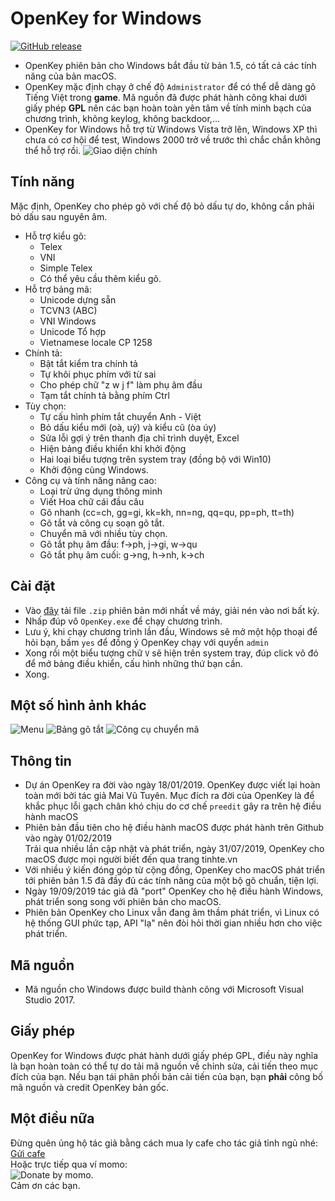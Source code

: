 # OpenKey for Windows
[![GitHub release](https://img.shields.io/github/v/release/tuyenvm/OpenKey.svg)](https://github.com/tuyenvm/OpenKey/releases/latest)
- OpenKey phiên bản cho Windows bắt đầu từ bản 1.5, có tất cả các tính năng của bản macOS.  
- OpenKey mặc định chạy ở chế độ `Administrator` để có thể dễ dàng gõ Tiếng Việt trong **game**. Mã nguồn đã được phát hành công khai dưới giấy phép **GPL** nên các bạn hoàn toàn yên tâm về tính minh bạch của chương trình, không keylog, không backdoor,...
- OpenKey for Windows hỗ trợ từ Windows Vista trở lên, Windows XP thì chưa có cơ hội để test, Windows 2000 trở về trước thì chắc chắn không thể hỗ trợ rồi.
![Giao diện chính](https://raw.githubusercontent.com/tuyenvm/tuyenvm.github.io/master/images/win32_1.png "Main UI")



## Tính năng
Mặc định, OpenKey cho phép gõ với chế độ bỏ dấu tự do, không cần phải bỏ dấu sau nguyên âm.
* Hỗ trợ kiểu gõ:
	* Telex
	* VNI
	* Simple Telex
	* Có thể yêu cầu thêm kiểu gõ.
* Hỗ trợ bảng mã:
	* Unicode dựng sẵn
	* TCVN3 (ABC)
	* VNI Windows
	* Unicode Tổ hợp
	* Vietnamese locale CP 1258
* Chính tả:
	* Bật tắt kiểm tra chính tả
	* Tự khôi phục phím với từ sai
	* Cho phép chữ "z w j f" làm phụ âm đầu
	* Tạm tắt chính tả bằng phím Ctrl
* Tùy chọn:
	* Tự cấu hình phím tắt chuyển Anh - Việt
	* Bỏ dấu kiểu mới (oà, uý) và kiểu cũ (òa úy)
	* Sửa lỗi gợi ý trên thanh địa chỉ trình duyệt, Excel
	* Hiện bảng điều khiển khi khởi động
	* Hai loại biểu tượng trên system tray (đồng bộ với Win10)
	* Khởi động cùng Windows.
* Công cụ và tính năng nâng cao:
	* Loại trừ ứng dụng thông minh
	* Viết Hoa chữ cái đầu câu
	* Gõ nhanh (cc=ch, gg=gi, kk=kh, nn=ng, qq=qu, pp=ph, tt=th)
	* Gõ tắt và công cụ soạn gõ tắt.
	* Chuyển mã với nhiều tùy chọn.
	* Gõ tắt phụ âm đầu: f->ph, j->gi, w->qu
	* Gõ tắt phụ âm cuối: g->ng, h->nh, k->ch

## Cài đặt
- Vào [đây](https://github.com/tuyenvm/OpenKey/releases/latest) tải file `.zip` phiên bản mới nhất về máy, giải nén vào nơi bất kỳ.
- Nhấp đúp vô `OpenKey.exe` để chạy chương trình.
- Lưu ý, khi chạy chương trình lần đầu, Windows sẽ mở một hộp thoại để hỏi bạn, bấm `yes` để đồng ý OpenKey chạy với quyền `admin`
- Xong rồi một biểu tượng chữ `V` sẽ hiện trên system tray, đúp click vô đó để mở bảng điều khiển, cấu hình những thứ bạn cần.
- Xong.
## Một số hình ảnh khác
![Menu](https://raw.githubusercontent.com/tuyenvm/tuyenvm.github.io/master/images/win32_5.png "Menu")
![Bảng gõ tắt](https://raw.githubusercontent.com/tuyenvm/tuyenvm.github.io/master/images/win32_2.png "Macro table")
![Công cụ chuyển mã](https://raw.githubusercontent.com/tuyenvm/tuyenvm.github.io/master/images/win32_3.png "Convert tool")

## Thông tin
- Dự án OpenKey ra đời vào ngày 18/01/2019. OpenKey được viết lại hoàn toàn mới bởi tác giả Mai Vũ Tuyên. Mục đích ra đời của OpenKey là để khắc phục lỗi gạch chân khó chịu do cơ chế `preedit` gây ra trên hệ điều hành macOS
- Phiên bản đầu tiên cho hệ điều hành macOS được phát hành trên Github vào ngày 01/02/2019  
Trải qua nhiều lần cập nhật và phát triển, ngày 31/07/2019, OpenKey cho macOS được mọi người biết đến qua trang tinhte.vn  
- Với nhiều ý kiến đóng góp từ cộng đồng, OpenKey cho macOS phát triển tới phiên bản 1.5 đã đầy đủ các tính năng của một bộ gõ chuẩn, tiện lợi.  
- Ngày 19/09/2019 tác giả đã "port" OpenKey cho hệ điều hành Windows, phát triển song song với phiên bản cho macOS.  
- Phiên bản OpenKey cho Linux vẫn đang âm thầm phát triển, vì Linux có hệ thống GUI phức tạp, API "lạ" nên đòi hỏi thời gian nhiều hơn cho việc phát triển.

## Mã nguồn
- Mã nguồn cho Windows được build thành công với Microsoft Visual Studio 2017.
## Giấy phép
OpenKey for Windows được phát hành dưới giấy phép GPL, điều này nghĩa là bạn hoàn toàn có thể tự do tải mã nguồn về chỉnh sửa, cải tiến theo mục đích của bạn. Nếu bạn tái phân phối bản cải tiến của bạn, bạn **phải** công bố mã nguồn và credit OpenKey bản gốc.

## Một điều nữa
Đừng quên ủng hộ tác giả bằng cách mua ly cafe cho tác giả tỉnh ngủ nhé: [Gửi cafe](https://paypal.me/tuyenmai)  
Hoặc trực tiếp qua ví momo:   
![Donate by momo](https://tuyenvm.github.io/images/momo.png "Momo").   
Cảm ơn các bạn.